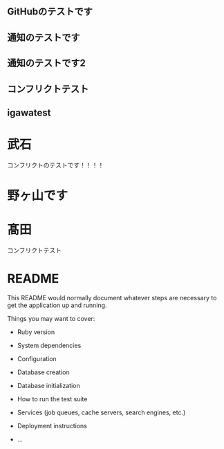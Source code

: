 ## GitHubのテストです
## 通知のテストです
## 通知のテストです2
## コンフリクトテスト
## igawatest

# 武石
コンフリクトのテストです！！！！
# 野ヶ山です

# 髙田
コンフリクトテスト

# README

This README would normally document whatever steps are necessary to get the
application up and running.

Things you may want to cover:

* Ruby version

* System dependencies

* Configuration

* Database creation

* Database initialization

* How to run the test suite

* Services (job queues, cache servers, search engines, etc.)

* Deployment instructions

* ...
